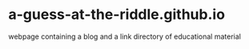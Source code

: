 # a-guess-at-the-riddle.github.io
webpage containing a blog and a link directory of educational material
